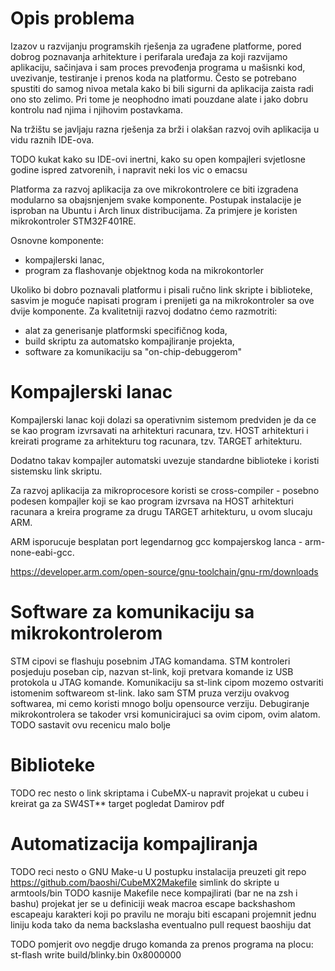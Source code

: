 # Opis problema

Izazov u razvijanju programskih rješenja za ugrađene platforme, pored dobrog 
poznavanja arhitekture i perifarala uređaja za koji razvijamo aplikaciju, 
sačinjava i sam proces prevođenja programa u mašisnki kod, uvezivanje, testiranje
i prenos koda na platformu.
Često se potrebano spustiti do samog nivoa metala kako bi bili sigurni da aplikacija
zaista radi ono sto zelimo. Pri tome je neophodno imati pouzdane alate i 
jako dobru kontrolu nad njima i njihovim postavkama.

Na tržištu se javljaju razna rješenja za brži i olakšan razvoj ovih aplikacija
u vidu raznih IDE-ova. 

TODO kukat kako su IDE-ovi inertni, kako su open kompajleri svjetlosne godine
ispred zatvorenih, i napravit neki los vic o emacsu

Platforma za razvoj aplikacija za ove mikrokontrolere ce biti izgradena
modularno sa obajsnjenjem svake komponente. 
Postupak instalacije je isproban na Ubuntu i Arch linux distribucijama.
Za primjere je koristen mikrokontroler STM32F401RE.

Osnovne komponente:
- kompajlerski lanac,
- program za flashovanje objektnog koda na mikrokontorler

Ukoliko bi dobro poznavali platformu i pisali ručno link skripte i biblioteke,
sasvim je moguće napisati program i prenijeti ga na mikrokontroler sa ove dvije komponente.
Za kvalitetniji razvoj dodatno ćemo razmotriti:

- alat za generisanje platformski specifičnog koda,
- build skriptu za automatsko kompajliranje projekta,
- software za komunikaciju sa "on-chip-debuggerom"

# Kompajlerski lanac

Kompajlerski lanac koji dolazi sa operativnim sistemom predviden je da ce se 
kao program izvrsavati na arhitekturi racunara, tzv. HOST arhitekturi i 
kreirati programe za arhitekturu tog racunara, tzv. TARGET arhitekturu.

Dodatno takav kompajler automatski uvezuje standardne biblioteke i koristi sistemsku
link skriptu.

Za razvoj aplikacija za mikroprocesore koristi se cross-compiler - posebno podesen
kompajler koji se kao program izvrsava na HOST arhitekturi racunara a kreira programe
za drugu TARGET arhitekturu, u ovom slucaju ARM.

ARM isporucuje besplatan port legendarnog gcc kompajerskog lanca - arm-none-eabi-gcc.

https://developer.arm.com/open-source/gnu-toolchain/gnu-rm/downloads


# Software za komunikaciju sa mikrokontrolerom

STM cipovi se flashuju posebnim JTAG komandama. STM kontroleri posjeduju
poseban cip, nazvan st-link, koji pretvara komande iz USB protokola u JTAG komande.
Komunikaciju sa st-link cipom mozemo ostvariti istomenim softwareom st-link. 
Iako sam STM pruza verziju ovakvog softwarea, mi cemo koristi mnogo bolju 
opensource verziju.
Debugiranje mikrokontrolera se takoder vrsi komunicirajuci sa ovim cipom, ovim 
alatom. TODO sastavit ovu recenicu malo bolje

# Biblioteke

TODO rec nesto o link skriptama i CubeMX-u
napravit projekat u cubeu i kreirat ga za SW4ST** target
pogledat Damirov pdf

# Automatizacija kompajliranja

TODO
reci nesto o GNU Make-u
U postupku instalacija preuzeti git repo https://github.com/baoshi/CubeMX2Makefile
simlink do skripte u armtools/bin
TODO kasnije 
Makefile nece kompajlirati (bar ne na zsh i bashu) projekat jer
se u definiciji weak macroa escape backshashom escapeaju
karakteri koji po pravilu ne moraju biti escapani
projemnit jednu liniju koda tako da nema backslasha
eventualno pull request baoshiju dat

TODO pomjerit ovo negdje drugo
komanda za prenos programa na plocu:
st-flash write build/blinky.bin 0x8000000 


